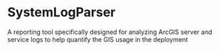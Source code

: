 # SystemLogParser
A reporting tool specifically designed for analyzing ArcGIS server and service logs to help quantify the GIS usage in the deployment
